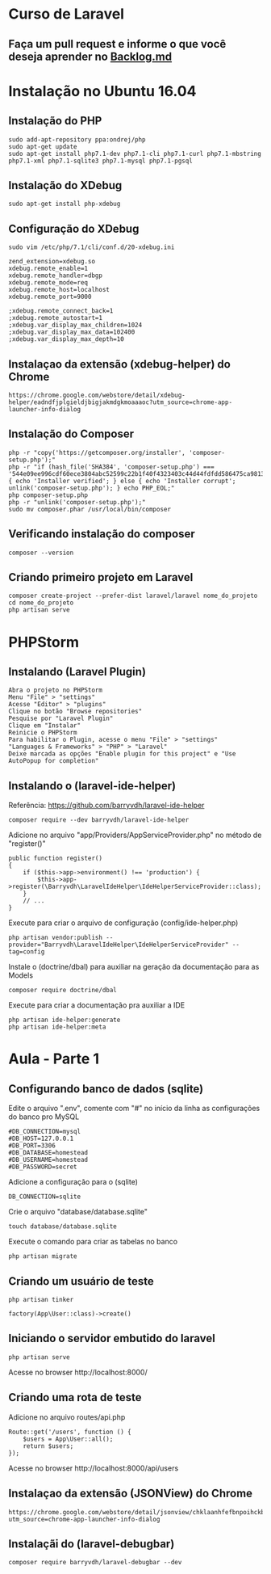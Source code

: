 # Curso de Laravel
## Faça um pull request e informe o que você deseja aprender no [Backlog.md](Backlog.md)

# Instalação no Ubuntu 16.04
## Instalação do PHP
```
sudo add-apt-repository ppa:ondrej/php
sudo apt-get update
sudo apt-get install php7.1-dev php7.1-cli php7.1-curl php7.1-mbstring php7.1-xml php7.1-sqlite3 php7.1-mysql php7.1-pgsql

```
## Instalação do XDebug
```
sudo apt-get install php-xdebug
```
## Configuração do XDebug
```
sudo vim /etc/php/7.1/cli/conf.d/20-xdebug.ini
```
```
zend_extension=xdebug.so
xdebug.remote_enable=1
xdebug.remote_handler=dbgp
xdebug.remote_mode=req
xdebug.remote_host=localhost
xdebug.remote_port=9000

;xdebug.remote_connect_back=1
;xdebug.remote_autostart=1
;xdebug.var_display_max_children=1024 
;xdebug.var_display_max_data=102400
;xdebug.var_display_max_depth=10
```
## Instalaçao da extensão (xdebug-helper) do Chrome
```
https://chrome.google.com/webstore/detail/xdebug-helper/eadndfjplgieldjbigjakmdgkmoaaaoc?utm_source=chrome-app-launcher-info-dialog
```
 ## Instalação do Composer
 ```
 php -r "copy('https://getcomposer.org/installer', 'composer-setup.php');"
php -r "if (hash_file('SHA384', 'composer-setup.php') === '544e09ee996cdf60ece3804abc52599c22b1f40f4323403c44d44fdfdd586475ca9813a858088ffbc1f233e9b180f061') { echo 'Installer verified'; } else { echo 'Installer corrupt'; unlink('composer-setup.php'); } echo PHP_EOL;"
php composer-setup.php
php -r "unlink('composer-setup.php');"
sudo mv composer.phar /usr/local/bin/composer
 ```

 ## Verificando instalação do composer
 ```
 composer --version
 ```

 ## Criando primeiro projeto em Laravel
 ```
 composer create-project --prefer-dist laravel/laravel nome_do_projeto
 cd nome_do_projeto
 php artisan serve
 ```

 # PHPStorm
 ## Instalando (Laravel Plugin)
 ```
 Abra o projeto no PHPStorm
 Menu "File" > "settings"
 Acesse "Editor" > "plugins"
 Clique no botão "Browse repositories"
 Pesquise por "Laravel Plugin"
 Clique em "Instalar"
 Reinicie o PHPStorm
 Para habilitar o Plugin, acesse o menu "File" > "settings"
 "Languages & Frameworks" > "PHP" > "Laravel"
 Deixe marcada as opções "Enable plugin for this project" e "Use AutoPopup for completion"
 ```
## Instalando o (laravel-ide-helper)
Referência: https://github.com/barryvdh/laravel-ide-helper
```
composer require --dev barryvdh/laravel-ide-helper
```

Adicione no arquivo "app/Providers/AppServiceProvider.php" no método de "register()"
```
public function register()
{
    if ($this->app->environment() !== 'production') {
        $this->app->register(\Barryvdh\LaravelIdeHelper\IdeHelperServiceProvider::class);
    }
    // ...
}
```
Execute para criar o arquivo de configuração (config/ide-helper.php)
```
php artisan vendor:publish --provider="Barryvdh\LaravelIdeHelper\IdeHelperServiceProvider" --tag=config
```

Instale o (doctrine/dbal) para auxiliar na geração da documentação para as Models
```
composer require doctrine/dbal
```

Execute para criar a documentação pra auxiliar a IDE
```
php artisan ide-helper:generate
php artisan ide-helper:meta
```
# Aula - Parte 1
## Configurando banco de dados (sqlite)
Edite o arquivo ".env", comente com "#" no início da linha as configurações do banco pro MySQL

```
#DB_CONNECTION=mysql
#DB_HOST=127.0.0.1
#DB_PORT=3306
#DB_DATABASE=homestead
#DB_USERNAME=homestead
#DB_PASSWORD=secret
```
Adicione a configuração para o (sqlite)
```
DB_CONNECTION=sqlite
```
Crie o arquivo "database/database.sqlite"
```
touch database/database.sqlite
```
Execute o comando para criar as tabelas no banco
```
php artisan migrate
```
## Criando um usuário de teste
```
php artisan tinker
```
```
factory(App\User::class)->create()
```

## Iniciando o servidor embutido do laravel
```
php artisan serve
```
Acesse no browser
http://localhost:8000/

## Criando uma rota de teste
Adicione no arquivo routes/api.php
```
Route::get('/users', function () {
    $users = App\User::all();
    return $users;
});
```
Acesse no browser
http://localhost:8000/api/users

## Instalaçao da extensão (JSONView) do Chrome
```
https://chrome.google.com/webstore/detail/jsonview/chklaanhfefbnpoihckbnefhakgolnmc?utm_source=chrome-app-launcher-info-dialog
```

## Instalaçãi do (laravel-debugbar)
```
composer require barryvdh/laravel-debugbar --dev
```